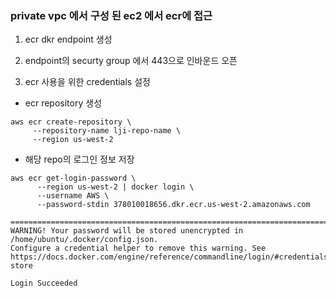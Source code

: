 ### private vpc 에서 구성 된 ec2 에서 ecr에 접근 

1. ecr dkr endpoint 생성
   
2. endpoint의 securty group 에서 443으로 인바운드 오픈


3. ecr 사용을 위한 credentials 설정 

- ecr repository 생성 
```
aws ecr create-repository \
     --repository-name lji-repo-name \
     --region us-west-2
```
- 해당 repo의 로그인 정보 저장
```
aws ecr get-login-password \
      --region us-west-2 | docker login \
      --username AWS \
      --password-stdin 378010018656.dkr.ecr.us-west-2.amazonaws.com

=========================================================================================
WARNING! Your password will be stored unencrypted in /home/ubuntu/.docker/config.json.
Configure a credential helper to remove this warning. See
https://docs.docker.com/engine/reference/commandline/login/#credentials-store

Login Succeeded

```

